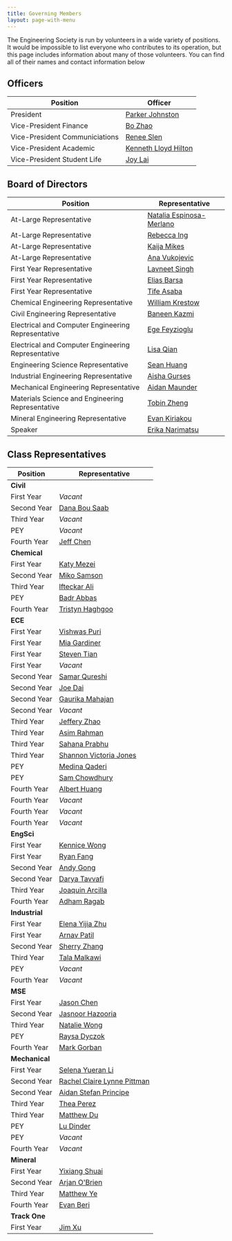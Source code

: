 ```yaml
---
title: Governing Members
layout: page-with-menu
---
```


The Engineering Society is run by volunteers in a wide variety of positions. It would be impossible to list everyone who contributes to its operation, but this page includes information about many of those volunteers. You can find all of their names and contact information below

## Officers

|Position|Officer|
|-|-|
|President|[Parker Johnston](mailto:president@skule.ca)|
|Vice-President Finance|[Bo Zhao](mailto:vpfinance@skule.ca)|
|Vice-President Communiciations|[Renee Slen](mailto:vpcomm@skule.ca)|
|Vice-President Academic|[Kenneth Lloyd Hilton](mailto:vpacademic@skule.ca)|
|Vice-President Student Life|[Joy Lai](mailto:vpstudentlife@skule.ca)|

## Board of Directors

|Position|Representative|
|-|-|
|At-Large Representative|[Natalia Espinosa-Merlano](mailto:natespinosamerlano@mail.utoronto.ca)|
|At-Large Representative|[Rebecca Ing](mailto:rebecca.ing@mail.utoronto.ca)|
|At-Large Representative|[Kaija Mikes](mailto:k.mikes@mail.utoronto)|
|At-Large Representative|[Ana Vukojevic](mailto:ana.vukojevic@mail.utoronto.ca)|
|First Year Representative|[Lavneet Singh](mailto:lavneet.singh@mail.utoronto.ca)|
|First Year Representative|[Elias Barsa](mailto:elias.barsa@mail.utoronto.ca)|
|First Year Representative|[Tife Asaba](mailto:boluwatife.asaba@mail.utoronto.ca)|
|Chemical Engineering Representative|[William Krestow](mailto:liam.krestow@mail.utoronto.ca)|
|Civil Engineering Representative|[Baneen Kazmi](mailto:Baneen.kazmi@mail.utoronto.ca)|
|Electrical and Computer Engineering Representative|[Ege Feyzioglu](mailto:)|
|Electrical and Computer Engineering Representative|[Lisa Qian](mailto:)|
|Engineering Science Representative|[Sean Huang](mailto:seanhuang@mail.utoronto.ca)|
|Industrial Engineering Representative|[Aisha Gurses](mailto:aisha.gurses@mail.utoronto.ca)|
|Mechanical Engineering Representative|[Aidan Maunder](mailto:aidan.maunder@mail.utoronto.ca)|
|Materials Science and Engineering Representative|[Tobin Zheng](mailto:tobin.zheng@mail.utoronto.ca)|
|Mineral Engineering Representative|[Evan Kiriakou](mailto:evan.kiriakou@mail.utoronto.ca)|
|Speaker|[Erika Narimatsu](mailto:speaker@skule.ca)|

## Class Representatives

|Position|Representative|
|-|-|
|**Civil**||
|First Year|*Vacant*|
|Second Year|[Dana Bou Saab](mailto:dana.bousaab@mail.utoronto.ca)|
|Third Year|*Vacant*|
|PEY|*Vacant*|
|Fourth Year|[Jeff Chen](mailto:jeffj.chen@mail.utoronto.ca)|
|**Chemical**||
|First Year|[Katy Mezei](mailto:katy.mezei@mail.utoronto.ca)|
|Second Year|[Miko Samson](mailto:miko.samson@mail.utoronto.ca)|
|Third Year|[Ifteckar Ali](mailto:iftekhar.ali@mail.utoronto.ca)|
|PEY|[Badr Abbas](mailto:badr.abbas@mail.utoronto.ca)|
|Fourth Year|[Tristyn Haghgoo](mailto:tristyn.haghgoo@mail.utoronto.ca)|
|**ECE**||
|First Year|[Vishwas Puri](mailto:vishwas.puri@mail.utoronto.ca)|
|First Year|[Mia Gardiner](mailto:mia.gardiner@mail.utoronto.ca)|
|First Year|[Steven Tian](mailto:steven.tian@mail.utoronto.ca)|
|First Year|*Vacant*|
|Second Year|[Samar Qureshi](mailto:ssamar.qureshi@mail.utoronto.ca)|
|Second Year|[Joe Dai](mailto:jd.dai@mail.utoronto.ca)|
|Second Year|[Gaurika Mahajan](mailto:gaurika.mahajan@mail.utoronto.ca)|
|Second Year|*Vacant*|
|Third Year|[Jeffery Zhao](mailto:jeffrey.zhao@mail.utoronto.ca)|
|Third Year|[Asim Rahman](mailto:asim.rahman@mail.utoronto.ca)|
|Third Year|[Sahana Prabhu](mailto:sahana.prabhu@mail.utoronto.ca)|
|Third Year|[Shannon Victoria Jones](mailto:shan.jones@mail.utoronto.ca)|
|PEY|[Medina Qaderi](mailto:Medina.qaderi@mail.utoronto.ca)|
|PEY|[Sam Chowdhury](mailto:sam.chowdhury@mail.utoronto.ca)|
|Fourth Year|[Albert Huang](mailto:albert.huang@mail.utoronto.ca)|
|Fourth Year|*Vacant*|
|Fourth Year|*Vacant*|
|Fourth Year|*Vacant*|
|**EngSci**||
|First Year|[Kennice Wong](mailto:kennice.wong@mail.utoronto.ca)|
|First Year|[Ryan Fang](mailto:ry.fang@mail.utoronto.ca)|
|Second Year|[Andy Gong](mailto:andyg.gong@mail.utoronto.ca)|
|Second Year|[Darya Tavvafi](mailto:darya.tavvafi@mail.utoronto.ca)|
|Third Year|[Joaquin Arcilla](mailto:Joaquin.arcilla@mail.utoronto.ca)|
|Fourth Year|[Adham Ragab](mailto:adham.ragab@mail.utoronto.ca)|
|**Industrial**||
|First Year|[Elena Yijia Zhu](mailto:elenay.zhu@mail.utoronto.ca)|
|First Year|[Arnav Patil](mailto:arnav.patil@mail.utoronto.ca)|
|Second Year|[Sherry Zhang](mailto:sherryzh.zhang@mail.utoronto.ca)|
|Third Year|[Tala Malkawi](mailto:tala.malkawi@mail.utoronto.ca)|
|PEY|*Vacant*|
|Fourth Year|*Vacant*|
|**MSE**||
|First Year|[Jason Chen](mailto:jljason.chen@mail.utoronto.ca)|
|Second Year|[Jasnoor Hazooria](mailto:jasnoor.hazooria@mail.utoronto.ca)|
|Third Year|[Natalie Wong](mailto:nataliewns.wong@mail.utoronto.ca)|
|PEY|[Raysa Dyczok](mailto:raysa.dyczok@mail.utoronto.ca)|
|Fourth Year|[Mark Gorban](mailto:mark.gorban@mail.utoronto.ca)|
|**Mechanical**||
|First Year|[Selena Yueran Li](mailto:selena.li@mail.utoronto.ca)|
|Second Year|[Rachel Claire Lynne Pittman](mailto:rachel.pittman@mail.utoronto.ca)|
|Second Year|[Aidan Stefan Principe](mailto:aidan.principe@mail.utoronto.ca)|
|Third Year|[Thea Perez](mailto:thea.perez@mail.utoronto.ca )|
|Third Year|[Matthew Du](mailto:matthew.du@mail.utoronto.ca)|
|PEY|[Lu Dinder](mailto:lu.dinder@mail.utoronto.ca)|
|PEY|*Vacant*|
|Fourth Year|*Vacant*|
|**Mineral**||
|First Year|[Yixiang Shuai](mailto:yixiang.shuai@mail.utoronto.ca)|
|Second Year|[Arjan O'Brien](mailto:arjan.obrien@mail.utoronto.ca)|
|Third Year|[Matthew Ye](mailto:matthew.ye@mail.utoronto.ca)|
|Fourth Year|[Evan Beri](mailto:evan.beri@mail.utoronto.ca)|
|**Track One**||
|First Year|[Jim Xu](mailto:jimq.xu@mail.utoronto.ca)|

